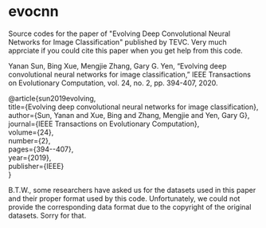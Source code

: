 # evocnn
Source codes for the paper of "Evolving Deep Convolutional Neural Networks for Image Classification" published by TEVC. Very much apprciate if you could cite this paper when you get help from this code.

Yanan Sun, Bing Xue, Mengjie Zhang, Gary G. Yen, “Evolving deep convolutional neural networks for image classification,” IEEE Transactions on Evolutionary Computation, vol. 24, no. 2, pp. 394-407, 2020.


@article{sun2019evolving,  
  title={Evolving deep convolutional neural networks for image classification},  
  author={Sun, Yanan and Xue, Bing and Zhang, Mengjie and Yen, Gary G},  
  journal={IEEE Transactions on Evolutionary Computation},   
  volume={24},   
  number={2},  
  pages={394--407},  
  year={2019},  
  publisher={IEEE}  
}


B.T.W., some researchers have asked us for the datasets used in this paper and their proper format used by this code. Unfortunately, we could not provide the corresponding data format due to the copyright of the original datasets. Sorry for that.
